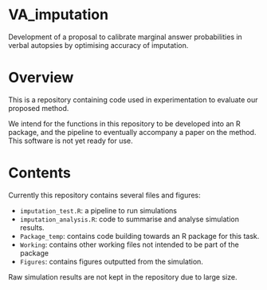 # VA_imputation
Development of a proposal to calibrate marginal answer probabilities in verbal autopsies by optimising accuracy of imputation.

# Overview

This is a repository containing code used in experimentation to evaluate our proposed method. 

We intend for the functions in this repository to be developed into an R package, and the pipeline to eventually accompany a paper on the method. This software is not yet ready for use. 

# Contents

Currently this repository contains several files and figures:

- ```imputation_test.R```: a pipeline to run simulations
- ```imputation_analysis.R```: code to summarise and analyse simulation results. 
- ```Package_temp```: contains code building towards an R package for this task.
- ```Working```: contains other working files not intended to be part of the package
- ```Figures```: contains figures outputted from the simulation. 

Raw simulation results are not kept in the repository due to large size. 